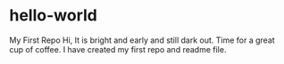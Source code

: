 # hello-world
My First Repo
Hi, It is bright and early and still dark out.  Time for a great cup of coffee.
I have created my first repo and readme file.
